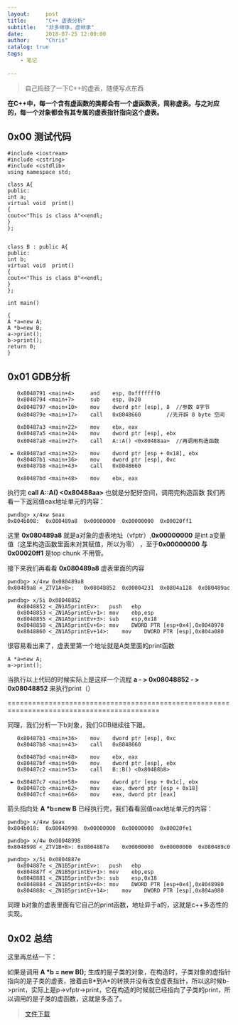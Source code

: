 ```yaml
---
layout:     post
title:      "C++ 虚表分析"
subtitle:   "非多继承，虚继承"
date:       2018-07-25 12:00:00
author:     "Chris"
catalog: true
tags:
    - 笔记
 
---
```


>自己捣鼓了一下C++的虚表，随便写点东西

**在C++中，每一个含有虚函数的类都会有一个虚函数表，简称虚表。与之对应的，每一个对象都会有其专属的虚表指针指向这个虚表。**

## 0x00 测试代码

	#include <iostream>
	#include <cstring>
	#include <cstdlib>
	using namespace std;
	
	class A{
	public:
	int a;
	virtual void  print()
	{
	cout<<"This is class A"<<endl;
	}
	};
	
	
	class B : public A{
	public:
	int b;
	virtual void  print()
	{
	cout<<"This is class B"<<endl;
	}
	};
	
	int main()

	{
	A *a=new A;
	A *b=new B;
	a->print();
	b->print();
	return 0;
	}


## 0x01 GDB分析

	   0x8048791 <main+4>     and    esp, 0xfffffff0
	   0x8048794 <main+7>     sub    esp, 0x20
	   0x8048797 <main+10>    mov    dword ptr [esp], 8  //参数 8字节
	   0x804879e <main+17>    call   0x8048660        //先开辟 8 byte 空间
	 
	   0x80487a3 <main+22>    mov    ebx, eax
	   0x80487a5 <main+24>    mov    dword ptr [esp], ebx
	   0x80487a8 <main+27>    call   A::A() <0x80488aa>  //再调用构造函数
	 
	 ► 0x80487ad <main+32>    mov    dword ptr [esp + 0x18], ebx
	   0x80487b1 <main+36>    mov    dword ptr [esp], 0xc
	   0x80487b8 <main+43>    call   0x8048660
	 
	   0x80487bd <main+48>    mov    ebx, eax

执行完 **call   A::A() <0x80488aa>** 也就是分配好空间，调用完构造函数 我们再看一下返回值eax地址单元的内容：

	pwndbg> x/4xw $eax
	0x804b008:	0x080489a8	0x00000000	0x00000000	0x00020ff1

这里 **0x080489a8** 就是a对象的虚表地址（vfptr）,**0x00000000** 是int a变量值（这里构造函数里面未对其赋值，所以为零） ，至于**0x00000000 与	0x00020ff1** 是top chunk 不用管。

接下来我们再看看 **0x080489a8** 虚表里面的内容

	pwndbg> x/4xw 0x080489a8
	0x80489a8 <_ZTV1A+8>:	0x08048852	0x00004231	0x0804a128	0x080489ac

	pwndbg> x/5i 0x08048852
	   0x8048852 <_ZN1A5printEv>:	push   ebp
	   0x8048853 <_ZN1A5printEv+1>:	mov    ebp,esp
	   0x8048855 <_ZN1A5printEv+3>:	sub    esp,0x18
	   0x8048858 <_ZN1A5printEv+6>:	mov    DWORD PTR [esp+0x4],0x8048970
	   0x8048860 <_ZN1A5printEv+14>:	mov    DWORD PTR [esp],0x804a080

很容易看出来了，虚表里第一个地址就是A类里面的print函数

	A *a=new A;
	a->print();

当执行以上代码的时候实际上是这样一个流程 **a - > 0x08048852 - > 0x08048852** 来执行print（）

===========================================================================================

同理，我们分析一下b对象，我们GDB继续往下跟。

	   0x80487b1 <main+36>    mov    dword ptr [esp], 0xc
	   0x80487b8 <main+43>    call   0x8048660
	 
	   0x80487bd <main+48>    mov    ebx, eax
	   0x80487bf <main+50>    mov    dword ptr [esp], ebx
	   0x80487c2 <main+53>    call   B::B() <0x80488b8>
	 
	 ► 0x80487c7 <main+58>    mov    dword ptr [esp + 0x1c], ebx
	   0x80487cb <main+62>    mov    eax, dword ptr [esp + 0x18]
	   0x80487cf <main+66>    mov    eax, dword ptr [eax]

箭头指向处 **A \*b=new B** 已经执行完，我们看看回值eax地址单元的内容：

	pwndbg> x/4xw $eax
	0x804b018:	0x08048998	0x00000000	0x00000000	0x00020fe1

	pwndbg> x/4w 0x08048998
	0x8048998 <_ZTV1B+8>: 0x0804887e	0x00000000	0x00000000	0x080489c0

	pwndbg> x/5i 0x0804887e
	   0x804887e <_ZN1B5printEv>:	push   ebp
	   0x804887f <_ZN1B5printEv+1>:	mov    ebp,esp
	   0x8048881 <_ZN1B5printEv+3>:	sub    esp,0x18
	   0x8048884 <_ZN1B5printEv+6>:	mov    DWORD PTR [esp+0x4],0x8048980
	   0x804888c <_ZN1B5printEv+14>:	mov    DWORD PTR [esp],0x804a080

同理 b对象的虚表里面有它自己的print函数，地址异于a的，这就是c++多态性的实现。

## 0x02 总结

这里再总结一下： 

如果是调用 **A \*b = new B();** 生成的是子类的对象，在构造时，子类对象的虚指针指向的是子类的虚表，接着由B\*到A\*的转换并没有改变虚表指针，所以这时候b->print，实际上是p->vfptr->print，它在构造的时候就已经指向了子类的print，所以调用的是子类的虚函数，这就是多态了。




>[文件下载](https://github.com/yxshyj/project/tree/master/other/C%2B%2B%20%E8%99%9A%E8%A1%A8%E5%88%86%E6%9E%90)



